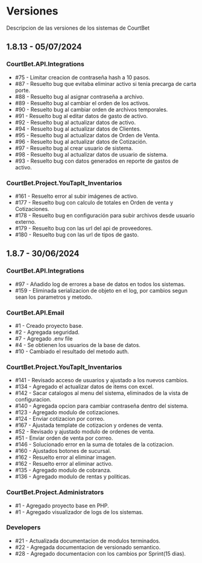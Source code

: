 # Versiones

Descripcion de las versiones de los sistemas de CourtBet

## 1.8.13 - 05/07/2024

### CourtBet.API.Integrations

- #75 - Limitar creacion de contraseña hash a 10 pasos.
- #87 - Resuelto bug que evitaba eliminar activo si tenia precarga de carta porte.
- #88 - Resuelto bug al asignar contraseña a archivo.
- #89 - Resuelto bug al cambiar el orden de los activos.
- #90 - Resuelto bug al cambiar orden de archivos temporales.
- #91 - Resuelto bug al editar datos de gasto de activo.
- #92 - Resuelto bug al actualizar datos de activo.
- #94 - Resuelto bug al actualizar datos de Clientes.
- #95 - Resuelto bug al actualizar datos de Orden de Venta.
- #96 - Resuelto bug al actualizar datos de Cotización.
- #97 - Resuelto bug al crear usuario de sistema.
- #98 - Resuelto bug al actualizar datos de usuario de sistema.
- #93 - Resuelto bug con datos generados en reporte de gastos de activo.

### CourtBet.Project.YouTapIt_Inventarios

- #161 - Resuelto error al subir imágenes de activo.
- #177 - Resuelto bug con calculo de totales en Orden de venta y Cotizaciones.
- #178 - Resuelto bug en configuración para subir archivos desde usuario externo.
- #179 - Resuelto bug con las url del api de proveedores.
- #180 - Resuelto bug con las url de tipos de gasto.

## 1.8.7 - 30/06/2024

### CourtBet.API.Integrations

- #97 - Añadido log de errores a base de datos en todos los sistemas.
- #159 - Eliminada serializacion de objeto en el log, por cambios segun sean los parametros y metodo.

### CourtBet.API.Email

- #1 - Creado proyecto base.
- #2 - Agregada seguridad.
- #7 - Agregado .env file
- #4 - Se obtienen los usuarios de la base de datos.
- #10 - Cambiado el resultado del metodo auth.

### CourtBet.Project.YouTapIt_Inventarios

- #141 - Revisado acceso de usuarios y ajustado a los nuevos cambios.
- #134 - Agregado el actualizar datos de items con excel.
- #142 - Sacar catalogos al menu del sistema, eliminados de la vista de configuracion.
- #140 - Agregada opcion para cambiar contraseña dentro del sistema.
- #123 - Agregado modulo de cotizaciones.
- #124 - Enviar cotizacion por correo.
- #167 - Ajustada template de cotizacion y ordenes de venta.
- #52 - Revisado y ajustado modulo de ordenes de venta.
- #51 - Enviar orden de venta por correo.
- #146 - Solucionado error en la suma de totales de la cotizacion.
- #160 - Ajustados botones de sucursal.
- #162 - Resuelto error al eliminar imagen.
- #162 - Resuelto error al eliminar activo.
- #135 - Agregado modulo de cobranza.
- #136 - Agregado modulo de rentas y politicas.

### CourtBet.Project.Administrators

- #1 - Agregado proyecto base en PHP.
- #1 - Agregado visualizador de logs de los sistemas.

### Developers

- #21 - Actualizada documentacion de modulos terminados.
- #22 - Agregada documentacion de versionado semantico.
- #28 - Agregado documentacion con los cambios por Sprint(15 dias).
